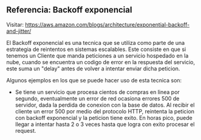 ## Referencia: Backoff exponencial
Visitar: https://aws.amazon.com/blogs/architecture/exponential-backoff-and-jitter/

El Backoff exponencial es una tecnica que se utiliza como parte de una estrategia de reintentos en sistemas escalables.
Este consiste en que si tenemos un Cliente que manda peticiones a un servicio hospedado en la nube, cuando se encuentra un codigo de error en la respuesta del servicio, este suma un "delay" antes de volver a intentar enviar dicha peticion.

Algunos ejemplos en los que se puede hacer uso de esta tecnica son:
- Se tiene un servicio que procesa cientos de compras en linea por segundo, eventualmente un error de red ocasiona errores 500 de servidor, dada la perdida de conexion con la base de datos. Al recibir el cliente un error 500 por medio del protocolo HTTP, reintenta la peticion con backoff exponencial y la peticion tiene exito. En horas pico, puede llegar a intentar hasta 2 o 3 veces hasta que logra con exito procesar el request.